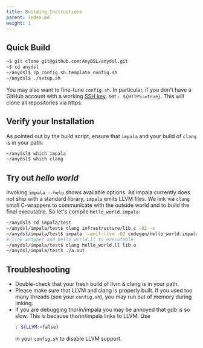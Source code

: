 ```yaml
---
title: Building Instructions
parent: index.md
weight: 1
---
```


## Quick Build

```bash
~$ git clone git@github.com:AnyDSL/anydsl.git
~$ cd anydsl
~/anydsl$ cp config.sh.template config.sh
~/anydsl$ ./setup.sh
```
You may also want to fine-tune ```config.sh```.
In particular, if you don't have a GitHub account with a working [SSH key](https://help.github.com/articles/generating-ssh-keys), set ```: ${HTTPS:=true}```.
This will clone all repositories via https.

## Verify your Installation

As pointed out by the build script, ensure that ```impala``` and your build of ```clang``` is in your path:
```bash
~/anydsl$ which impala
~/anydsl$ which clang
```

## Try out *hello world*

Invoking ```impala --help``` shows available options. 
As impala currently does not ship with a standard library, ```impala``` emits LLVM files. 
We link via ```clang``` small C-wrappers to communicate with the outside world and to build the final executable. So let's compile ```hello_world.impala```:
```bash
~/anydsl$ cd impala/test
~/anydsl/impala/test$ clang infrastructure/lib.c -O2 -c                 # compile wrappers
~/anydsl/impala/test$ impala --emit-llvm -O2 codegen/hello_world.impala # produce hello_world.bc
# link wrapper and hello_world.ll to executable
~/anydsl/impala/test$ clang hello_world.ll lib.o       
~/anydsl/impala/test$ ./a.out
```

## Troubleshooting

* Double-check that your fresh build of llvm & clang is in your path.
* Please make sure that LLVM and clang is properly built.
If you used too many threads (see your ```config.sh```), you may run out of memory during linking.
* If you are debugging thorin/impala you may be annoyed that gdb is so slow.
    This is because thorin/impala links to LLVM.
    Use 
    ```bash
    : ${LLVM:=false}
    ``` 
    in your ```config.sh``` to disable LLVM support.

